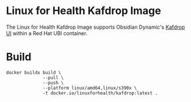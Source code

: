 # Linux for Health Kafdrop Image

The Linux for Health Kafdrop Image supports Obsidian Dynamic's [Kafdrop UI](https://github.com/obsidiandynamics/kafdrop) within a Red Hat UBI container.

# Build

```
docker buildx build \
              --pull \
              --push \
              --platform linux/amd64,linux/s390x \
              -t docker.io/linuxforhealth/kafdrop:latest .
```
